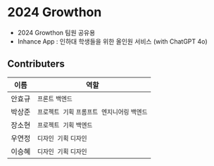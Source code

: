 # 2024 Growthon
- 2024 Growthon 팀원 공유용
- Inhance App : 인하대 학생들을 위한 올인원 서비스 (with ChatGPT 4o)

## Contributers

| 이름  | 역할                           |
| --- | ---------------------------- |
| 안효규 | `프론트` `백엔드`                  |
| 박상준 | `프로젝트 기획` `프롬프트 엔지니어링` `백엔드` |
| 장소현 | `프로젝트 기획` `백엔드`              |
| 우연정 | `디자인 기획` `디자인`               |
| 이승혜 | `디자인 기획` `디자인`               |
